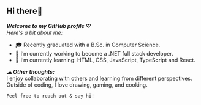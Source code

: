 ## Hi there🌼
___Welcome to my GitHub profile ♡___  
*Here's a bit about me:*

- 🎓 Recently graduated with a B.Sc. in Computer Science.
- 🫧 I’m currently working to become a .NET full stack developer.
- 🌱 I’m currently learning: HTML, CSS, JavaScript, TypeScript and React.

___☁ Other thoughts:___  
I enjoy collaborating with others and learning from different perspectives. Outside of coding, I love drawing, gaming, and cooking. 

`Feel free to reach out & say hi!`
  

